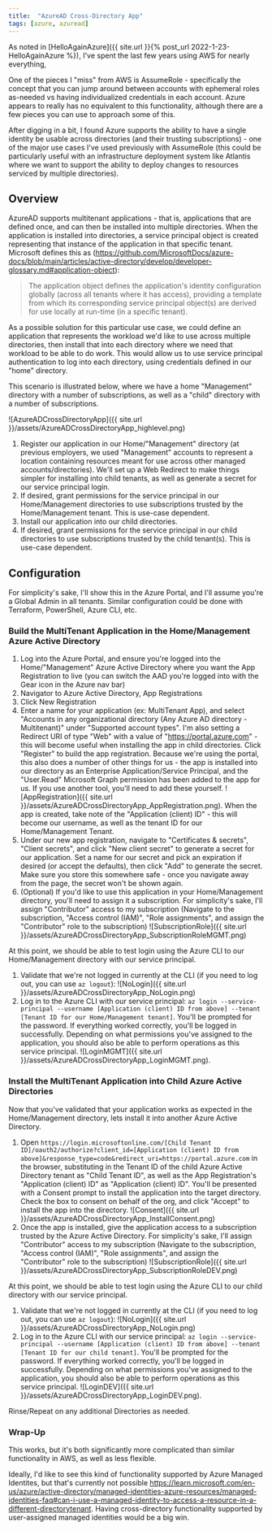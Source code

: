 ```yaml
---
title:  "AzureAD Cross-Directory App"
tags: [azure, azuread]
---
```


As noted in [HelloAgainAzure]({{ site.url }}{% post_url 2022-1-23-HelloAgainAzure %}), I've spent the last few years using AWS for nearly everything, 

One of the pieces I "miss" from AWS is AssumeRole - specifically the concept that you can jump around between accounts with ephemeral roles as-needed vs having individualized credentials in each account. Azure appears to really has no equivalent to this functionality, although there are a few pieces you can use to approach some of this.

After digging in a bit, I found Azure supports the ability to have a single identity be usable across directories (and their trusting subscriptions) - one of the major use cases I've used previously with AssumeRole (this could be particularly useful with an infrastructure deployment system like Atlantis where we want to support the ability to deploy changes to resources serviced by multiple directories).

## Overview

AzureAD supports multitenant applications - that is, applications that are defined once, and can then be installed into multiple directories. When the application is installed into directories, a service principal object is created representing that instance of the application in that specific tenant. Microsoft defines this as (<https://github.com/MicrosoftDocs/azure-docs/blob/main/articles/active-directory/develop/developer-glossary.md#application-object>):

> The application object defines the application's identity configuration globally (across all tenants where it has access), providing a template from which its corresponding service principal object(s) are derived for use locally at run-time (in a specific tenant).

As a possible solution for this particular use case, we could define an application that represents the workload we'd like to use across multiple directories, then install that into each directory where we need that workload to be able to do work. This would allow us to use service principal authentication to log into each directory, using credentials defined in our "home" directory.

This scenario is illustrated below, where we have a home "Management" directory with a number of subscriptions, as well as a "child" directory with a number of subscriptions.

![AzureADCrossDirectoryApp]({{ site.url }}/assets/AzureADCrossDirectoryApp_highlevel.png)

1. Register our application in our Home/"Management" directory (at previous employers, we used "Management" accounts to represent a location containing resources meant for use across other managed accounts/directories). We'll set up a Web Redirect to make things simpler for installing into child tenants, as well as generate a secret for our service principal login.
2. If desired, grant permissions for the service principal in our Home/Management directories to use subscriptions trusted by the Home/Management tenant. This is use-case dependent.
3. Install our application into our child directories.
4. If desired, grant permissions for the service principal in our child directories to use subscriptions trusted by the child tenant(s). This is use-case dependent.

## Configuration

For simplicity's sake, I'll show this in the Azure Portal, and I'll assume you're a Global Admin in all tenants. Similar configuration could be done with Terraform, PowerShell, Azure CLI, etc.

### Build the MultiTenant Application in the Home/Management Azure Active Directory

1. Log into the Azure Portal, and ensure you're logged into the Home/"Management" Azure Active Directory where you want the App Registration to live (you can switch the AAD you're logged into with the Gear icon in the Azure nav bar)
2. Navigator to Azure Active Directory, App Registrations
3. Click New Registration
4. Enter a name for your application (ex: MultiTenant App), and select "Accounts in any organizational directory (Any Azure AD directory - Multitenant)" under "Supported account types". I'm also setting a Redirect URI of type "Web" with a value of "https://portal.azure.com" - this will become useful when installing the app in child directories. Click "Register" to build the app registration. Because we're using the portal, this also does a number of other things for us - the app is installed into our directory as an Enterprise Application/Service Principal, and the "User.Read" Microsoft Graph permission has been added to the app for us. If you use another tool, you'll need to add these yourself. ![AppRegistration]({{ site.url }}/assets/AzureADCrossDirectoryApp_AppRegistration.png). When the app is created, take note of the "Application (client) ID" - this will become our username, as well as the tenant ID for our Home/Management Tenant.
5. Under our new app registration, navigate to "Certificates & secrets", "Client secrets", and click "New client secret" to generate a secret for our application. Set a name for our secret and pick an expiration if desired (or accept the defaults), then click "Add" to generate the secret. Make sure you store this somewhere safe - once you navigate away from the page, the secret won't be shown again.
6. (Optional) If you'd like to use this application in your Home/Management directory, you'll need to assign it a subscription. For simplicity's sake, I'll assign "Contributor" access to my subscription (Navigate to the subscription, "Access control (IAM)", "Role assignments", and assign the "Contributor" role to the subscription) ![SubscriptionRole]({{ site.url }}/assets/AzureADCrossDirectoryApp_SubscriptionRoleMGMT.png)

At this point, we should be able to test login using the Azure CLI to our Home/Management directory with our service principal.

1. Validate that we're not logged in currently at the CLI (if you need to log out, you can use `az logout`): ![NoLogin]({{ site.url }}/assets/AzureADCrossDirectoryApp_NoLogin.png)
2. Log in to the Azure CLI with our service principal: `az login --service-principal --username [Application (client) ID from above] --tenant [Tenant ID for our Home/Management tenant]`. You'll be prompted for the password. If everything worked correctly, you'll be logged in successfully. Depending on what permissions you've assigned to the application, you should also be able to perform operations as this service principal. ![LoginMGMT]({{ site.url }}/assets/AzureADCrossDirectoryApp_LoginMGMT.png).

### Install the MultiTenant Application into Child Azure Active Directories

Now that you've validated that your application works as expected in the Home/Management directory, lets install it into another Azure Active Directory.

1. Open `https://login.microsoftonline.com/[Child Tenant ID]/oauth2/authorize?client_id=[Application (client) ID from above]&response_type=code&redirect_uri=https://portal.azure.com` in the browser, substituting in the Tenant ID of the child Azure Active Directory tenant as "Child Tenant ID", as well as the App Registration's "Application (client) ID" as "Application (client) ID". You'll be presented with a Consent prompt to install the application into the target directory. Check the box to consent on behalf of the org, and click "Accept" to install the app into the directory. ![Consent]({{ site.url }}/assets/AzureADCrossDirectoryApp_InstallConsent.png)
2. Once the app is installed, give the application access to a subscription trusted by the Azure Active Directory. For simplicity's sake, I'll assign "Contributor" access to my subscription (Navigate to the subscription, "Access control (IAM)", "Role assignments", and assign the "Contributor" role to the subscription) ![SubscriptionRole]({{ site.url }}/assets/AzureADCrossDirectoryApp_SubscriptionRoleDEV.png)

At this point, we should be able to test login using the Azure CLI to our child directory with our service principal.

1. Validate that we're not logged in currently at the CLI (if you need to log out, you can use `az logout`): ![NoLogin]({{ site.url }}/assets/AzureADCrossDirectoryApp_NoLogin.png)
2. Log in to the Azure CLI with our service principal: `az login --service-principal --username [Application (client) ID from above] --tenant [Tenant ID for our child tenant]`. You'll be prompted for the password. If everything worked correctly, you'll be logged in successfully. Depending on what permissions you've assigned to the application, you should also be able to perform operations as this service principal. ![LoginDEV]({{ site.url }}/assets/AzureADCrossDirectoryApp_LoginDEV.png).

Rinse/Repeat on any additional Directories as needed.

### Wrap-Up

This works, but it's both significantly more complicated than similar functionality in AWS, as well as less flexible.

Ideally, I'd like to see this kind of functionality supported by Azure Managed Identites, but that's currently not possible <https://learn.microsoft.com/en-us/azure/active-directory/managed-identities-azure-resources/managed-identities-faq#can-i-use-a-managed-identity-to-access-a-resource-in-a-different-directorytenant>. Having cross-directory functionality supported by user-assigned managed identities would be a big win.
